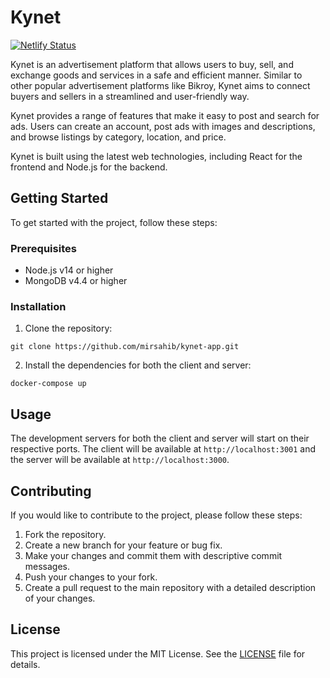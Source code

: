 # Kynet

[![Netlify Status](https://api.netlify.com/api/v1/badges/7f66136d-7f70-40b7-a3eb-c1ebf9478915/deploy-status?branch=production)](https://app.netlify.com/sites/kynet-app/deploys)

Kynet is an advertisement platform that allows users to buy, sell, and exchange goods and services in a safe and efficient manner. Similar to other popular advertisement platforms like Bikroy, Kynet aims to connect buyers and sellers in a streamlined and user-friendly way.

Kynet provides a range of features that make it easy to post and search for ads. Users can create an account, post ads with images and descriptions, and browse listings by category, location, and price. 

Kynet is built using the latest web technologies, including React for the frontend and Node.js for the backend.


## Getting Started

To get started with the project, follow these steps:

### Prerequisites

- Node.js v14 or higher
- MongoDB v4.4 or higher

### Installation

1. Clone the repository:

```
git clone https://github.com/mirsahib/kynet-app.git
```

2. Install the dependencies for both the client and server:

```
docker-compose up
```


## Usage

The development servers for both the client and server will start on their respective ports. The client will be available at `http://localhost:3001` and the server will be available at `http://localhost:3000`.

## Contributing

If you would like to contribute to the project, please follow these steps:

1. Fork the repository.
2. Create a new branch for your feature or bug fix.
3. Make your changes and commit them with descriptive commit messages.
4. Push your changes to your fork.
5. Create a pull request to the main repository with a detailed description of your changes.

## License

This project is licensed under the MIT License. See the [LICENSE](LICENSE) file for details.